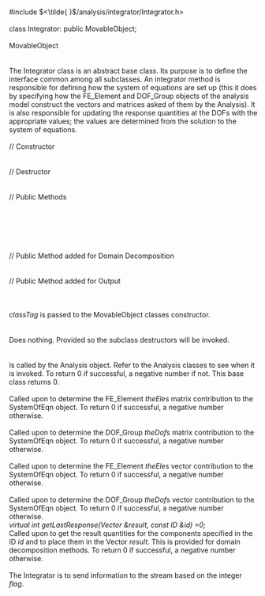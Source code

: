 \
\#include $<\tilde{ }$/analysis/integrator/Integrator.h$>$\
\
class Integrator: public MovableObject;\
\
MovableObject\
\
\
The Integrator class is an abstract base class. Its purpose is to define
the interface common among all subclasses. An integrator method is
responsible for defining how the system of equations are set up (this it
does by specifying how the FE_Element and DOF_Group objects of the
analysis model construct the vectors and matrices asked of them by the
Analysis). It is also responsible for updating the response quantities
at the DOFs with the appropriate values; the values are determined from
the solution to the system of equations.\
\
// Constructor\
\
\
// Destructor\
\
\
// Public Methods\
\
\
\
\
\
\
// Public Method added for Domain Decomposition\
\
\
// Public Method added for Output\
\
\
\
*classTag* is passed to the MovableObject classes constructor.\
\
\
Does nothing. Provided so the subclass destructors will be invoked.\
\
\
Is called by the Analysis object. Refer to the Analysis classes to see
when it is invoked. To return $0$ if successful, a negative number if
not. This base class returns $0$.\
\
Called upon to determine the FE_Element *theEle*s matrix contribution to
the SystemOfEqn object. To return $0$ if successful, a negative number
otherwise.\
\
Called upon to determine the DOF_Group *theDof*s matrix contribution to
the SystemOfEqn object. To return $0$ if successful, a negative number
otherwise.\
\
Called upon to determine the FE_Element *theEle*s vector contribution to
the SystemOfEqn object. To return $0$ if successful, a negative number
otherwise.\
\
Called upon to determine the DOF_Group *theDof*s vector contribution to
the SystemOfEqn object. To return $0$ if successful, a negative number
otherwise.\
*virtual int getLastResponse(Vector &result, const ID &id) =0;*\
Called upon to get the result quantities for the components specified in
the ID *id* and to place them in the Vector *result*. This is provided
for domain decomposition methods. To return $0$ if successful, a
negative number otherwise.\
\
The Integrator is to send information to the stream based on the integer
*flag*.
